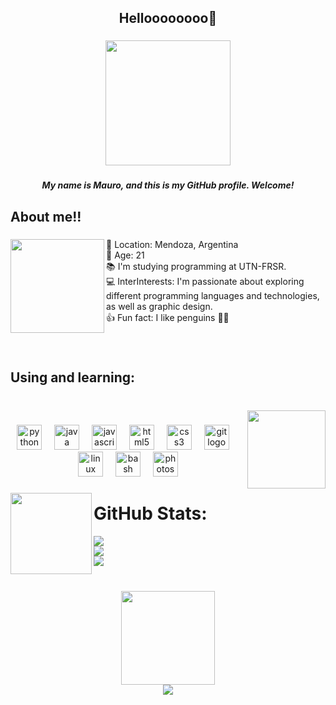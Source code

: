 <h2 align="center">Helloooooooo👋</h2>

###

<div align="center">
  <img height="200" src="https://i.imgur.com/HCdsxWR.jpg"  />
</div>

###

<h5 align="center">My name is Mauro, and this is my GitHub profile. Welcome!</h5>

###

<h2 align="left">About me!!</h2>

###

<img align="left" height="150" src="https://i.imgur.com/Ct9bopW.jpg"  />

###

<p align="left">📍 Location: Mendoza, Argentina<br>🧃 Age: 21<br>📚 I'm studying programming at UTN-FRSR.<br>💻  InterInterests: I'm passionate about exploring different programming languages and technologies, as well as graphic design.<br>👍 Fun fact: I like penguins 🐧🐧</p>

###

<br clear="both">

<h2 align="left">Using and learning:</h2>

###

<br clear="both">

<img align="right" height="125" src="https://i.imgur.com/92DPyyd.jpg"  />

###

<div align="center">
  <img src="https://cdn.jsdelivr.net/gh/devicons/devicon/icons/python/python-original.svg" height="40" alt="python logo"  />
  <img width="12" />
  <img src="https://cdn.jsdelivr.net/gh/devicons/devicon/icons/java/java-original.svg" height="40" alt="java logo"  />
  <img width="12" />
  <img src="https://cdn.jsdelivr.net/gh/devicons/devicon/icons/javascript/javascript-original.svg" height="40" alt="javascript logo"  />
  <img width="12" />
  <img src="https://cdn.jsdelivr.net/gh/devicons/devicon/icons/html5/html5-original.svg" height="40" alt="html5 logo"  />
  <img width="12" />
  <img src="https://cdn.jsdelivr.net/gh/devicons/devicon/icons/css3/css3-original.svg" height="40" alt="css3 logo"  />
  <img width="12" />
  <img src="https://cdn.jsdelivr.net/gh/devicons/devicon/icons/git/git-original.svg" height="40" alt="git logo"  />
  <img width="12" />
  <img src="https://cdn.jsdelivr.net/gh/devicons/devicon/icons/linux/linux-original.svg" height="40" alt="linux logo"  />
  <img width="12" />
  <img src="https://cdn.jsdelivr.net/gh/devicons/devicon/icons/bash/bash-original.svg" height="40" alt="bash logo"  />
  <img width="12" />
  <img src="https://cdn.jsdelivr.net/gh/devicons/devicon/icons/photoshop/photoshop-plain.svg" height="40" alt="photoshop logo"  />
</div>

###

<img align="left" height="130" src="https://i.imgur.com/Au5pJnU.jpg"  />



###

# GitHub Stats:
![](https://github-readme-stats.vercel.app/api?username=macmauro&theme=dark&hide_border=true&include_all_commits=false&count_private=false)<br/>
![](https://github-readme-streak-stats.herokuapp.com/?user=macmauro&theme=dark&hide_border=true)<br/>
![](https://github-readme-stats.vercel.app/api/top-langs/?username=macmauro&theme=dark&hide_border=true&include_all_commits=false&count_private=false&layout=compact)

###
<br clear="both">

<div align="center">
  <img height="150" src="https://i.imgur.com/xdqkuPR.jpg"  />
</div>

<div align="center">
  <img src="https://profile-counter.glitch.me/macmauro/count.svg?"  />
</div>


<!-- Proudly created with GPRM ( https://gprm.itsvg.in ) -->
<!---
mauromesas/mauromesas is a ✨ special ✨ repository because its `README.md` (this file) appears on your GitHub profile.
You can click the Preview link to take a look at your changes.
--->
